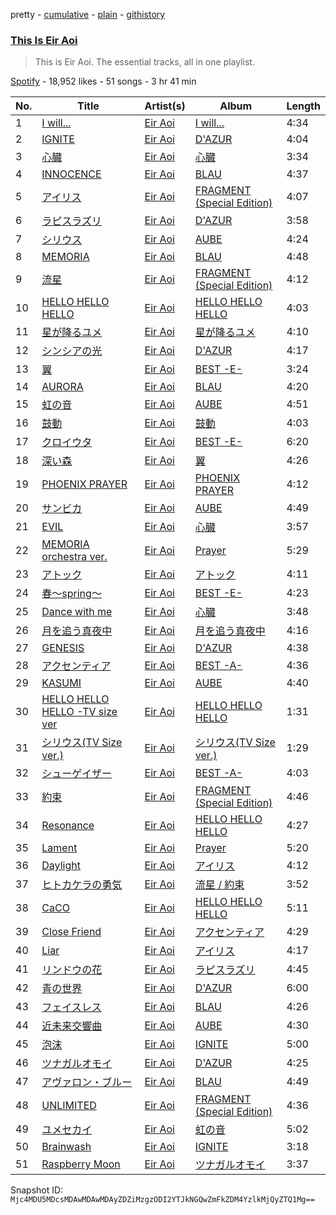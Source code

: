 pretty - [cumulative](/playlists/cumulative/37i9dQZF1DZ06evO0BRqs5.md) - [plain](/playlists/plain/37i9dQZF1DZ06evO0BRqs5) - [githistory](https://github.githistory.xyz/mackorone/spotify-playlist-archive/blob/main/playlists/plain/37i9dQZF1DZ06evO0BRqs5)

### [This Is Eir Aoi](https://open.spotify.com/playlist/37i9dQZF1DZ06evO0BRqs5)

> This is Eir Aoi\. The essential tracks, all in one playlist.

[Spotify](https://open.spotify.com/user/spotify) - 18,952 likes - 51 songs - 3 hr 41 min

| No. | Title | Artist(s) | Album | Length |
|---|---|---|---|---|
| 1 | [I will...](https://open.spotify.com/track/4DGJQEY7NUtuKRL6IX20U6) | [Eir Aoi](https://open.spotify.com/artist/18moNotPmBWa2YZtRnIoZ3) | [I will...](https://open.spotify.com/album/5NiJNFnTIXAY1vbDLOaohA) | 4:34 |
| 2 | [IGNITE](https://open.spotify.com/track/5ivhfpfnoHhD8rUI2t3aJG) | [Eir Aoi](https://open.spotify.com/artist/18moNotPmBWa2YZtRnIoZ3) | [D'AZUR](https://open.spotify.com/album/7pwF54HCSkFDYcBqLJDrGr) | 4:04 |
| 3 | [心臓](https://open.spotify.com/track/5jAzYu1dMEp0Mx3RCnTWrM) | [Eir Aoi](https://open.spotify.com/artist/18moNotPmBWa2YZtRnIoZ3) | [心臓](https://open.spotify.com/album/0wpmbTY0B13k0r9zSeCGWm) | 3:34 |
| 4 | [INNOCENCE](https://open.spotify.com/track/0N63llGavaESfPRIZkDkvL) | [Eir Aoi](https://open.spotify.com/artist/18moNotPmBWa2YZtRnIoZ3) | [BLAU](https://open.spotify.com/album/6zZ0a3V5fbQtoMFHmM7kwq) | 4:37 |
| 5 | [アイリス](https://open.spotify.com/track/3Bl9pbEgCoSnm50nG93bvL) | [Eir Aoi](https://open.spotify.com/artist/18moNotPmBWa2YZtRnIoZ3) | [FRAGMENT \(Special Edition\)](https://open.spotify.com/album/6m8TwU9kiKfJXH3hMuLSrO) | 4:07 |
| 6 | [ラピスラズリ](https://open.spotify.com/track/5gW0U6PfSZxs3ZqcQvIf6L) | [Eir Aoi](https://open.spotify.com/artist/18moNotPmBWa2YZtRnIoZ3) | [D'AZUR](https://open.spotify.com/album/7pwF54HCSkFDYcBqLJDrGr) | 3:58 |
| 7 | [シリウス](https://open.spotify.com/track/5OCVWpORIRjRU12dHocyDa) | [Eir Aoi](https://open.spotify.com/artist/18moNotPmBWa2YZtRnIoZ3) | [AUBE](https://open.spotify.com/album/2QEH6Q8uI01AyEn5GYAMcT) | 4:24 |
| 8 | [MEMORIA](https://open.spotify.com/track/6qpGlLv9MHaChP5hEx6Pni) | [Eir Aoi](https://open.spotify.com/artist/18moNotPmBWa2YZtRnIoZ3) | [BLAU](https://open.spotify.com/album/6zZ0a3V5fbQtoMFHmM7kwq) | 4:48 |
| 9 | [流星](https://open.spotify.com/track/08qU2grYIu0XldcJZ7jEOb) | [Eir Aoi](https://open.spotify.com/artist/18moNotPmBWa2YZtRnIoZ3) | [FRAGMENT \(Special Edition\)](https://open.spotify.com/album/6m8TwU9kiKfJXH3hMuLSrO) | 4:12 |
| 10 | [HELLO HELLO HELLO](https://open.spotify.com/track/2CR2wXrrSqyAIegVOl8IzF) | [Eir Aoi](https://open.spotify.com/artist/18moNotPmBWa2YZtRnIoZ3) | [HELLO HELLO HELLO](https://open.spotify.com/album/5gAsDpWG0nCLBdJSVkGXs7) | 4:03 |
| 11 | [星が降るユメ](https://open.spotify.com/track/1tsHgDDNkX2eUBvh8hTDhL) | [Eir Aoi](https://open.spotify.com/artist/18moNotPmBWa2YZtRnIoZ3) | [星が降るユメ](https://open.spotify.com/album/3eEkOmo0lmc3MfcfXoNxiJ) | 4:10 |
| 12 | [シンシアの光](https://open.spotify.com/track/1mJgEIOFtgA4Ako3Xlyxo4) | [Eir Aoi](https://open.spotify.com/artist/18moNotPmBWa2YZtRnIoZ3) | [D'AZUR](https://open.spotify.com/album/7pwF54HCSkFDYcBqLJDrGr) | 4:17 |
| 13 | [翼](https://open.spotify.com/track/5SkZRPhrXieDDT5LIWkiDB) | [Eir Aoi](https://open.spotify.com/artist/18moNotPmBWa2YZtRnIoZ3) | [BEST \-E\-](https://open.spotify.com/album/6rjMSW0RSSr82ferEWoA3A) | 3:24 |
| 14 | [AURORA](https://open.spotify.com/track/1j8GsYtk19jz7rtGdKuFYM) | [Eir Aoi](https://open.spotify.com/artist/18moNotPmBWa2YZtRnIoZ3) | [BLAU](https://open.spotify.com/album/6zZ0a3V5fbQtoMFHmM7kwq) | 4:20 |
| 15 | [虹の音](https://open.spotify.com/track/0PQjMVtI9hNKKf7rOyV94S) | [Eir Aoi](https://open.spotify.com/artist/18moNotPmBWa2YZtRnIoZ3) | [AUBE](https://open.spotify.com/album/2QEH6Q8uI01AyEn5GYAMcT) | 4:51 |
| 16 | [鼓動](https://open.spotify.com/track/6QDyiZyiQjRL02PIiJo2bq) | [Eir Aoi](https://open.spotify.com/artist/18moNotPmBWa2YZtRnIoZ3) | [鼓動](https://open.spotify.com/album/3ScfmGFBtfyu9Gsj3yWDU3) | 4:03 |
| 17 | [クロイウタ](https://open.spotify.com/track/2BhzgvThTqaQpDBr1fmkM8) | [Eir Aoi](https://open.spotify.com/artist/18moNotPmBWa2YZtRnIoZ3) | [BEST \-E\-](https://open.spotify.com/album/6rjMSW0RSSr82ferEWoA3A) | 6:20 |
| 18 | [深い森](https://open.spotify.com/track/0FQCrJ6j5ZDZ7od1TkMchk) | [Eir Aoi](https://open.spotify.com/artist/18moNotPmBWa2YZtRnIoZ3) | [翼](https://open.spotify.com/album/4Jgv6Mp7kD0phKwFs5UmzN) | 4:26 |
| 19 | [PHOENIX PRAYER](https://open.spotify.com/track/034PmlTJzGmjITEBl80ya8) | [Eir Aoi](https://open.spotify.com/artist/18moNotPmBWa2YZtRnIoZ3) | [PHOENIX PRAYER](https://open.spotify.com/album/3sF10xHFVzOntlAtqkuB3Q) | 4:12 |
| 20 | [サンビカ](https://open.spotify.com/track/5w8BuUpt4CORux5GjRAtXd) | [Eir Aoi](https://open.spotify.com/artist/18moNotPmBWa2YZtRnIoZ3) | [AUBE](https://open.spotify.com/album/2QEH6Q8uI01AyEn5GYAMcT) | 4:49 |
| 21 | [EVIL](https://open.spotify.com/track/2nx4oVjQGkB7oNESPflRl0) | [Eir Aoi](https://open.spotify.com/artist/18moNotPmBWa2YZtRnIoZ3) | [心臓](https://open.spotify.com/album/0wpmbTY0B13k0r9zSeCGWm) | 3:57 |
| 22 | [MEMORIA orchestra ver.](https://open.spotify.com/track/1YrXad2wkK4EvhHDQtvHFo) | [Eir Aoi](https://open.spotify.com/artist/18moNotPmBWa2YZtRnIoZ3) | [Prayer](https://open.spotify.com/album/0Kldsox7QejFK1xNkLsNkp) | 5:29 |
| 23 | [アトック](https://open.spotify.com/track/0vWlopeKCm1atNKaTv1Bhg) | [Eir Aoi](https://open.spotify.com/artist/18moNotPmBWa2YZtRnIoZ3) | [アトック](https://open.spotify.com/album/03nazQKVW3vGbmLAOYvnzO) | 4:11 |
| 24 | [春〜spring〜](https://open.spotify.com/track/6Qot77kbGLMMlNsDnEEyN0) | [Eir Aoi](https://open.spotify.com/artist/18moNotPmBWa2YZtRnIoZ3) | [BEST \-E\-](https://open.spotify.com/album/6rjMSW0RSSr82ferEWoA3A) | 4:23 |
| 25 | [Dance with me](https://open.spotify.com/track/1G48etb0pwMYpqlCVpM955) | [Eir Aoi](https://open.spotify.com/artist/18moNotPmBWa2YZtRnIoZ3) | [心臓](https://open.spotify.com/album/0wpmbTY0B13k0r9zSeCGWm) | 3:48 |
| 26 | [月を追う真夜中](https://open.spotify.com/track/44nPRe9D8i3BJiTcxYyfp3) | [Eir Aoi](https://open.spotify.com/artist/18moNotPmBWa2YZtRnIoZ3) | [月を追う真夜中](https://open.spotify.com/album/54WirG6n1l8Vg0uF26R0yJ) | 4:16 |
| 27 | [GENESIS](https://open.spotify.com/track/5qXYkYpk5e5rS07lU3USCC) | [Eir Aoi](https://open.spotify.com/artist/18moNotPmBWa2YZtRnIoZ3) | [D'AZUR](https://open.spotify.com/album/7pwF54HCSkFDYcBqLJDrGr) | 4:38 |
| 28 | [アクセンティア](https://open.spotify.com/track/0mLK9TPqJ92eRPoJjrJIi9) | [Eir Aoi](https://open.spotify.com/artist/18moNotPmBWa2YZtRnIoZ3) | [BEST \-A\-](https://open.spotify.com/album/2fVMvoKy9XWekpbdyyTFg5) | 4:36 |
| 29 | [KASUMI](https://open.spotify.com/track/3v1Y19mw44JozuYjBu6LxT) | [Eir Aoi](https://open.spotify.com/artist/18moNotPmBWa2YZtRnIoZ3) | [AUBE](https://open.spotify.com/album/2QEH6Q8uI01AyEn5GYAMcT) | 4:40 |
| 30 | [HELLO HELLO HELLO \-TV size ver](https://open.spotify.com/track/4ZqNeWPINaNzPcQ7rZ10gd) | [Eir Aoi](https://open.spotify.com/artist/18moNotPmBWa2YZtRnIoZ3) | [HELLO HELLO HELLO](https://open.spotify.com/album/3mNG6uD9uUc2E28h7baqt6) | 1:31 |
| 31 | [シリウス\(TV Size ver.\)](https://open.spotify.com/track/6qSXKVVqqHHw1BN9ctDn3s) | [Eir Aoi](https://open.spotify.com/artist/18moNotPmBWa2YZtRnIoZ3) | [シリウス\(TV Size ver.\)](https://open.spotify.com/album/5y9EoOfyfcOwi3fKenxlLj) | 1:29 |
| 32 | [シューゲイザー](https://open.spotify.com/track/11mJhOxt2hCooDFndTPK4C) | [Eir Aoi](https://open.spotify.com/artist/18moNotPmBWa2YZtRnIoZ3) | [BEST \-A\-](https://open.spotify.com/album/2fVMvoKy9XWekpbdyyTFg5) | 4:03 |
| 33 | [約束](https://open.spotify.com/track/28YoNQJtIp77Nn3h8fl5Dv) | [Eir Aoi](https://open.spotify.com/artist/18moNotPmBWa2YZtRnIoZ3) | [FRAGMENT \(Special Edition\)](https://open.spotify.com/album/6m8TwU9kiKfJXH3hMuLSrO) | 4:46 |
| 34 | [Resonance](https://open.spotify.com/track/7p5NnU5fSHo52LaVEkFH6O) | [Eir Aoi](https://open.spotify.com/artist/18moNotPmBWa2YZtRnIoZ3) | [HELLO HELLO HELLO](https://open.spotify.com/album/3mNG6uD9uUc2E28h7baqt6) | 4:27 |
| 35 | [Lament](https://open.spotify.com/track/3ZbnAjOJxirsvgoq5Y9Op5) | [Eir Aoi](https://open.spotify.com/artist/18moNotPmBWa2YZtRnIoZ3) | [Prayer](https://open.spotify.com/album/0Kldsox7QejFK1xNkLsNkp) | 5:20 |
| 36 | [Daylight](https://open.spotify.com/track/3QUcxSheSRbPD6mI91VwST) | [Eir Aoi](https://open.spotify.com/artist/18moNotPmBWa2YZtRnIoZ3) | [アイリス](https://open.spotify.com/album/1YBe42P8dq3C7kcb07y328) | 4:12 |
| 37 | [ヒトカケラの勇気](https://open.spotify.com/track/1x6DIYGxyHTYUFgmGEd4Ey) | [Eir Aoi](https://open.spotify.com/artist/18moNotPmBWa2YZtRnIoZ3) | [流星 / 約束](https://open.spotify.com/album/4wrLAS2If2XoK2MURPJ2SG) | 3:52 |
| 38 | [CaCO](https://open.spotify.com/track/0E5vf3YTVdn7sbaNkdSJae) | [Eir Aoi](https://open.spotify.com/artist/18moNotPmBWa2YZtRnIoZ3) | [HELLO HELLO HELLO](https://open.spotify.com/album/3mNG6uD9uUc2E28h7baqt6) | 5:11 |
| 39 | [Close Friend](https://open.spotify.com/track/0S58WfNGli8Ik6pxCbXowy) | [Eir Aoi](https://open.spotify.com/artist/18moNotPmBWa2YZtRnIoZ3) | [アクセンティア](https://open.spotify.com/album/1l1C3kJKVLamC0jevsP4Xo) | 4:29 |
| 40 | [Liar](https://open.spotify.com/track/2icFqeEOtiXscKh5FFyBVU) | [Eir Aoi](https://open.spotify.com/artist/18moNotPmBWa2YZtRnIoZ3) | [アイリス](https://open.spotify.com/album/1YBe42P8dq3C7kcb07y328) | 4:17 |
| 41 | [リンドウの花](https://open.spotify.com/track/3jfBeW2K8C2Fer7Eu3Reef) | [Eir Aoi](https://open.spotify.com/artist/18moNotPmBWa2YZtRnIoZ3) | [ラピスラズリ](https://open.spotify.com/album/2QieGS3vilhPJo88el8l8G) | 4:45 |
| 42 | [青の世界](https://open.spotify.com/track/7LWlnwNCg5OtJynBCSqxzG) | [Eir Aoi](https://open.spotify.com/artist/18moNotPmBWa2YZtRnIoZ3) | [D'AZUR](https://open.spotify.com/album/7pwF54HCSkFDYcBqLJDrGr) | 6:00 |
| 43 | [フェイスレス](https://open.spotify.com/track/7nshgkx5EE57GFPKu89x4y) | [Eir Aoi](https://open.spotify.com/artist/18moNotPmBWa2YZtRnIoZ3) | [BLAU](https://open.spotify.com/album/6zZ0a3V5fbQtoMFHmM7kwq) | 4:26 |
| 44 | [近未来交響曲](https://open.spotify.com/track/4hMcTL6kTCzIgmOxQJlqoz) | [Eir Aoi](https://open.spotify.com/artist/18moNotPmBWa2YZtRnIoZ3) | [AUBE](https://open.spotify.com/album/2QEH6Q8uI01AyEn5GYAMcT) | 4:30 |
| 45 | [泡沫](https://open.spotify.com/track/51zZOB0rwq7Hr304eY1pJd) | [Eir Aoi](https://open.spotify.com/artist/18moNotPmBWa2YZtRnIoZ3) | [IGNITE](https://open.spotify.com/album/4fGKgbMhkwR26lTC8GTFGB) | 5:00 |
| 46 | [ツナガルオモイ](https://open.spotify.com/track/3VFdCj1qd29ODOSDvGxhOQ) | [Eir Aoi](https://open.spotify.com/artist/18moNotPmBWa2YZtRnIoZ3) | [D'AZUR](https://open.spotify.com/album/7pwF54HCSkFDYcBqLJDrGr) | 4:25 |
| 47 | [アヴァロン・ブルー](https://open.spotify.com/track/67D8rjvrqjb8XoF9S1Pak7) | [Eir Aoi](https://open.spotify.com/artist/18moNotPmBWa2YZtRnIoZ3) | [BLAU](https://open.spotify.com/album/6zZ0a3V5fbQtoMFHmM7kwq) | 4:49 |
| 48 | [UNLIMITED](https://open.spotify.com/track/0z6zShdYIiAJdT3I6FOl7q) | [Eir Aoi](https://open.spotify.com/artist/18moNotPmBWa2YZtRnIoZ3) | [FRAGMENT \(Special Edition\)](https://open.spotify.com/album/6m8TwU9kiKfJXH3hMuLSrO) | 4:36 |
| 49 | [ユメセカイ](https://open.spotify.com/track/7MM3JGBeBLIK3zV6spGXji) | [Eir Aoi](https://open.spotify.com/artist/18moNotPmBWa2YZtRnIoZ3) | [虹の音](https://open.spotify.com/album/1yF6vfgTYetiqEG2DKqRX0) | 5:02 |
| 50 | [Brainwash](https://open.spotify.com/track/07n5LpytLdZuKDAurEo1wp) | [Eir Aoi](https://open.spotify.com/artist/18moNotPmBWa2YZtRnIoZ3) | [IGNITE](https://open.spotify.com/album/4fGKgbMhkwR26lTC8GTFGB) | 3:18 |
| 51 | [Raspberry Moon](https://open.spotify.com/track/1UksXs7fzQh4CcpaknzGXH) | [Eir Aoi](https://open.spotify.com/artist/18moNotPmBWa2YZtRnIoZ3) | [ツナガルオモイ](https://open.spotify.com/album/5hnBLFUkkZQhquwedJ2tFZ) | 3:37 |

Snapshot ID: `Mjc4MDU5MDcsMDAwMDAwMDAyZDZiMzgzODI2YTJkNGQwZmFkZDM4YzlkMjQyZTQ1Mg==`
